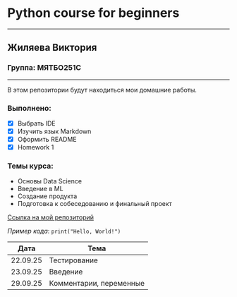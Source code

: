 # Python course for beginners
__________________
## **Жиляева Виктория**
### **Группа**: МЯТБО251С
__________________
В этом репозитории будут находиться мои домашние работы.

### Выполнено:
- [x] Выбрать IDE
- [x] Изучить язык Markdown
- [x] Оформить README
- [x] Homework 1

### Темы курса:
- Основы Data Science
- Введение в ML
- Создание продукта
- Подготовка к собеседованию и финальный проект

[Ссылка на мой репозиторий](https://github.com/zhilyaevaviktorija/Python-course.git)

*Пример кода*: `print("Hello, World!")`

| Дата     | Тема                    |
|----------|-------------------------|
| 22.09.25 | Тестирование            |
| 23.09.25 | Введение                |
| 29.09.25 | Комментарии, переменные |
